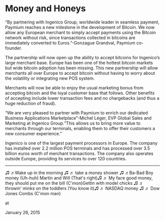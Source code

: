 # Money and Honeys
“By partnering with Ingenico Group, worldwide leader in seamless payment, Paymium reaches a new milestone in the development of Bitcoin. We now allow any European merchant to simply accept payments using the Bitcoin network without risk, since transactions collected in bitcoins are immediately converted to Euros.”-Gonzague Grandval, Paymium co-founder.

The partnership will now open up the ability to accept bitcoins for Ingenico’s large merchant base. Europe has been one of the hottest bitcoin markets but wide bitcoin adoption has been missing. This new partnership will allow merchants all over Europe to accept bitcoin without having to worry about the volatility or integrating new POS system.

Merchants will now be able to enjoy the usual marketing bonus from accepting bitcoin and the loyal customer base that follows. Other benefits of accepting include lower transaction fees and no chargebacks (and thus a huge reduction of fraud).

“We are very pleased to partner with Paymium to enrich our dedicated Business Applications Marketplace”-Michel Léger, EVP Global Sales and Marketing at Ingenico Group.“This allows us to bring more value to merchants through our terminals, enabling them to offer their customers a new consumer experience.”

Ingenico is one of the largest payment processors in Europe. The company has installed over 2.2 million POS terminals and has processed over 3.5 billion euros worth of merchant transactions. The company also operates outside Europe, providing its services to over 120 countries.

---

♫ ♬Wake up in the morning ♫ ♬ take a money shower ♫ ♬Ba-Bad Boy money (Uh-huh) Martin and Will (That's right)♫ ♬ My face good money, they should put me on the bill (C'mon)Gettin with model chicks ♫ ♬ throwin' minks on the toddlers (You know it)♫ ♬ NASDAQ money ♫ ♬ Dow Jones Combs (C'mon man)







at

January 26, 2015
















